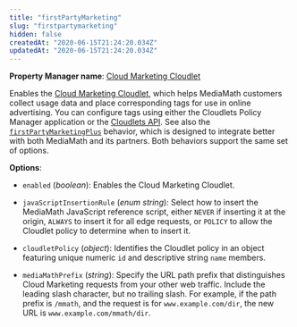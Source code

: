 ```yaml
---
title: "firstPartyMarketing"
slug: "firstpartymarketing"
hidden: false
createdAt: "2020-06-15T21:24:20.034Z"
updatedAt: "2020-06-15T21:24:20.034Z"
---
```

__Property Manager name__: [Cloud Marketing Cloudlet](https://control.akamai.com/wh/CUSTOMER/AKAMAI/en-US/WEBHELP/property-manager/property-manager-help/csh_lookup.html?id=PM_0045)

Enables the [Cloud Marketing Cloudlet](https://learn.akamai.com/pdf/CloudMarketing-CS.pdf), which helps MediaMath customers collect usage data and place corresponding tags for use in online advertising.  You can configure tags using either the Cloudlets Policy Manager application or the [Cloudlets API](https://learn.akamai.com/en-us/api/web_performance/cloudlets/v2.html). See also the [`firstPartyMarketingPlus`](#firstpartymarketingplus) behavior, which is designed to integrate better with both MediaMath and its partners. Both behaviors support the same set of options.

__Options__:

<div class="option" markdown="1" id="firstPartyMarketing.enabled" >

- `enabled` (_boolean_): Enables the Cloud Marketing Cloudlet.

</div>

<div class="option" markdown="1" id="firstPartyMarketing.javaScriptInsertionRule" >

- `javaScriptInsertionRule` (_enum string_): Select how to insert the MediaMath JavaScript reference script, either `NEVER` if inserting it at the origin, `ALWAYS` to insert it for all edge requests, or `POLICY` to allow the Cloudlet policy to determine when to insert it.

</div>

<div class="option" markdown="1" id="firstPartyMarketing.cloudletPolicy" >

- `cloudletPolicy` (_object_): Identifies the Cloudlet policy in an object featuring unique numeric `id` and descriptive string `name` members.

</div>

<div class="option" markdown="1" id="firstPartyMarketing.mediaMathPrefix" >

- `mediaMathPrefix` (_string_): Specify the URL path prefix that distinguishes Cloud Marketing requests from your other web traffic. Include the leading slash character, but no trailing slash.  For example, if the path prefix is `/mmath`, and the request is for `www.example.com/dir`, the new URL is `www.example.com/mmath/dir`.

</div>

</div>

<div class="feature" data-feature="firstPartyMarketingPlus" markdown="1">

